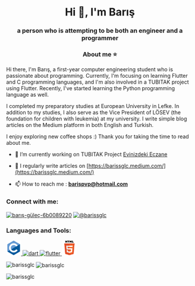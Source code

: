 <h1 align="center">Hi 👋, I'm Barış</h1>
<h3 align="center">a person who is attempting to be both an engineer and a programmer</h3>

<h3 align="center">About me ⭐️</h3>

 Hi there, I'm Barış, a first-year computer engineering student who is passionate about programming. Currently, I'm focusing on learning Flutter and C programming languages, and I'm also involved in a TUBITAK project using Flutter. Recently, I've started learning the Python programming language as well.

I completed my preparatory studies at European University in Lefke. In addition to my studies, I also serve as the Vice President of LÖSEV (the foundation for children with leukemia) at my university. I write simple blog articles on the Medium platform in both English and Turkish.

I enjoy exploring new coffee shops :) Thank you for taking the time to read about me.

- 🔭 I’m currently working on TUBITAK Project [Evinizdeki Eczane](https://github.com/barissglc/evinizdeki_eczane)

- 📝 I regularly write articles on [https://barissglc.medium.com/](https://barissglc.medium.com/)

- 📫 How to reach me : **barispvp@hotmail.com**

<h3 align="left">Connect with me:</h3>
<p align="left">
<a href="https://linkedin.com/in/barış-güleç-6b0089220" target="blank"><img align="center" src="https://raw.githubusercontent.com/rahuldkjain/github-profile-readme-generator/master/src/images/icons/Social/linked-in-alt.svg" alt="barış-güleç-6b0089220" height="30" width="40" /></a>
<a href="https://medium.com/@barissglc" target="blank"><img align="center" src="https://raw.githubusercontent.com/rahuldkjain/github-profile-readme-generator/master/src/images/icons/Social/medium.svg" alt="@barissglc" height="30" width="40" /></a>
</p>

<h3 align="left">Languages and Tools:</h3>
<p align="left"> <a href="https://www.cprogramming.com/" target="_blank" rel="noreferrer"> <img src="https://raw.githubusercontent.com/devicons/devicon/master/icons/c/c-original.svg" alt="c" width="40" height="40"/> </a> <a href="https://dart.dev" target="_blank" rel="noreferrer"> <img src="https://www.vectorlogo.zone/logos/dartlang/dartlang-icon.svg" alt="dart" width="40" height="40"/> </a> <a href="https://flutter.dev" target="_blank" rel="noreferrer"> <img src="https://www.vectorlogo.zone/logos/flutterio/flutterio-icon.svg" alt="flutter" width="40" height="40"/> </a> <a href="https://www.w3.org/html/" target="_blank" rel="noreferrer"> <img src="https://raw.githubusercontent.com/devicons/devicon/master/icons/html5/html5-original-wordmark.svg" alt="html5" width="40" height="40"/> </a> </p>


<p><img align="left" src="https://github-readme-stats.vercel.app/api/top-langs?username=barissglc&show_icons=true&locale=en&layout=compact" alt="barissglc" /></p>

<p>&nbsp;<img align="center" src="https://github-readme-stats.vercel.app/api?username=barissglc&show_icons=true&locale=en" alt="barissglc" /></p>
<p align="left"> <img src="https://komarev.com/ghpvc/?username=barissglc&label=Profile%20views&color=0e75b6&style=flat" alt="barissglc" /> </p>

